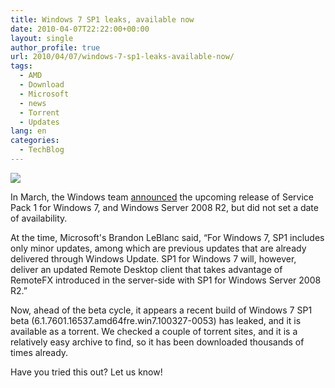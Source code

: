 ```yaml
---
title: Windows 7 SP1 leaks, available now
date: 2010-04-07T22:22:00+00:00
layout: single
author_profile: true
url: 2010/04/07/windows-7-sp1-leaks-available-now/
tags:
  - AMD
  - Download
  - Microsoft
  - news
  - Torrent
  - Updates
lang: en
categories: 
  - TechBlog
---
```

[![](http://3.bp.blogspot.com/_vaUVXcmC3OI/S7z-eLixVmI/AAAAAAAAB0I/4-nKocOkHtg/s400/4792.jpg)](http://3.bp.blogspot.com/_vaUVXcmC3OI/S7z-eLixVmI/AAAAAAAAB0I/4-nKocOkHtg/s1600-h/4792.jpg)

In March, the Windows team [announced](http://windowsteamblog.com/blogs/windows7/archive/2010/03/18/talking-about-service-pack-1-for-windows-7-and-windows-server-2008-r2.aspx) the upcoming release of Service Pack 1 for Windows 7, and Windows Server 2008 R2, but did not set a date of availability.

At the time, Microsoft's Brandon LeBlanc said, “For Windows 7, SP1 includes only minor updates, among which are previous updates that are already delivered through Windows Update. SP1 for Windows 7 will, however, deliver an updated Remote Desktop client that takes advantage of RemoteFX introduced in the server-side with SP1 for Windows Server 2008 R2.”

Now, ahead of the beta cycle, it appears a recent build of Windows 7 SP1 beta (6.1.7601.16537.amd64fre.win7.100327-0053) has leaked, and it is available as a torrent. We checked a couple of torrent sites, and it is a relatively easy archive to find, so it has been downloaded thousands of times already.

Have you tried this out? Let us know!
